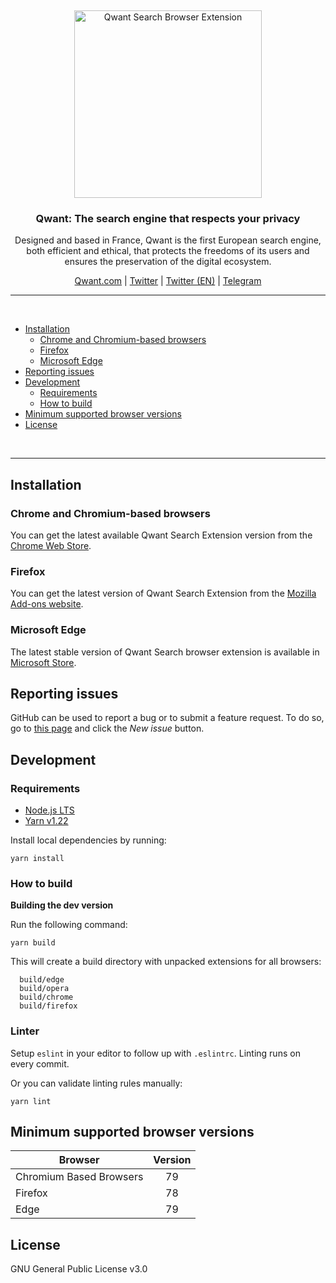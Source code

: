 &nbsp;

<p align="center">
  <img src="https://user-images.githubusercontent.com/1442690/179483645-e83b2f3d-b680-45b7-97c4-9e51e6247b8d.png" width="300px" alt="Qwant Search Browser Extension" />
</p>
<h3 align="center">Qwant: The search engine that respects your privacy</h3>
<p align="center">
 Designed and based in France, Qwant is the first European search engine, both efficient and ethical, that protects the freedoms of its users and ensures the preservation of the digital ecosystem. 
 </p>

<p align="center">
    <a href="https://qwant.com/">Qwant.com</a> |
    <a href="https://twitter.com/Qwant_FR">Twitter</a> |
    <a href="https://twitter.com/QwantCom">Twitter (EN)</a> |
    <a href="https://t.me/ClubQwant">Telegram</a>
</p>

<hr />
<br />

- [Installation](#installation)
  - [Chrome and Chromium-based browsers](#installation-chrome)
  - [Firefox](#installation-firefox)
  - [Microsoft Edge](#installation-edge)
- [Reporting issues](#contribution-reporting)
- [Development](#dev)
  - [Requirements](#dev-requirements)
  - [How to build](#dev-build)
- [Minimum supported browser versions](#minimum-supported-browser-versions)
- [License](#license)

<br />
<hr />

<a id="installation"></a>

## Installation

<a id="installation-chrome"></a>

### Chrome and Chromium-based browsers

You can get the latest available Qwant Search Extension version from the [Chrome Web Store](TODO).

<a id="installation-firefox"></a>

### Firefox

You can get the latest version of Qwant Search Extension from the [Mozilla Add-ons website](TODO).

<a id="installation-edge"></a>

### Microsoft Edge

The latest stable version of Qwant Search browser extension is available in [Microsoft Store](TODO).

<a id="contribution-reporting"></a>

## Reporting issues

GitHub can be used to report a bug or to submit a feature request. To do so, go to [this page](https://github.com/Qwant/qwant-search-extension/issues) and click the _New issue_ button.

<a id="dev-requirements"></a>

## Development

### Requirements

- [Node.js LTS](https://nodejs.org/en/download/)
- [Yarn v1.22](https://yarnpkg.com/en/docs/install/)

Install local dependencies by running:

```
yarn install
```

<a id="dev-build"></a>

### How to build

**Building the dev version**

Run the following command:

```
yarn build
```

This will create a build directory with unpacked extensions for all browsers:

```
  build/edge
  build/opera
  build/chrome
  build/firefox
```


<a id="dev-linter"></a>

### Linter

Setup `eslint` in your editor to follow up with `.eslintrc`. Linting runs on every commit.

Or you can validate linting rules manually:

```
yarn lint
```


<a id="minimum-supported-browser-versions"></a>

## Minimum supported browser versions

| Browser                 | Version |
| ----------------------- | :-----: |
| Chromium Based Browsers |   79    |
| Firefox                 |   78    |
| Edge                    |   79    |


<a id="license"></a>

## License

GNU General Public License v3.0

